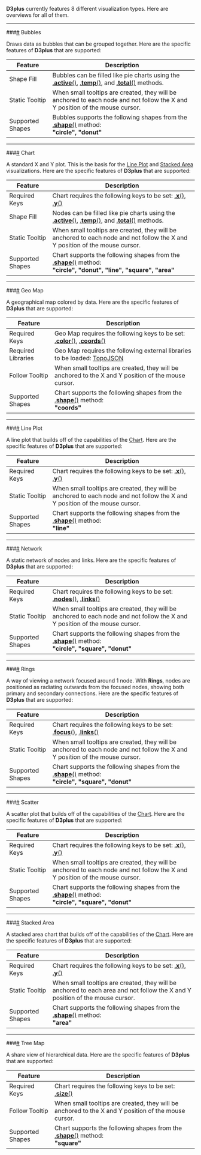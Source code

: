 **D3plus** currently features 8 different visualization types. Here are overviews for all of them.

***

###<a name="bubbles" href="#wiki-bubbles">#</a> Bubbles

Draws data as bubbles that can be grouped together. Here are the specific features of **D3plus** that are supported:

|Feature|Description|
|---|---|
|Shape Fill|Bubbles can be filled like pie charts using the [.**active**()](Visualization-Methods#active), [.**temp**()](Visualization-Methods#temp), and [.**total**()](Visualization-Methods#total) methods.|
|Static Tooltip|When small tooltips are created, they will be anchored to each node and not follow the X and Y position of the mouse cursor.|
|Supported Shapes|Bubbles supports the following shapes from the [.**shape**()](Visualization-Methods#shape) method:<br>**"circle", "donut"**|

***

###<a name="chart" href="#wiki-chart">#</a> Chart

A standard X and Y plot. This is the basis for the [Line Plot](#line) and [Stacked Area](#stacked) visualizations. Here are the specific features of **D3plus** that are supported:

|Feature|Description|
|---|---|
|Required Keys|Chart requires the following keys to be set: [.**x**()](Visualization-Methods#x), [.**y**()](Visualization-Methods#y)|
|Shape Fill|Nodes can be filled like pie charts using the [.**active**()](Visualization-Methods#active), [.**temp**()](Visualization-Methods#temp), and [.**total**()](Visualization-Methods#total) methods.|
|Static Tooltip|When small tooltips are created, they will be anchored to each node and not follow the X and Y position of the mouse cursor.|
|Supported Shapes|Chart supports the following shapes from the [.**shape**()](Visualization-Methods#shape) method:<br>**"circle", "donut", "line", "square", "area"**|

***

###<a name="geo_map" href="#wiki-geo_map">#</a> Geo Map

A geographical map colored by data. Here are the specific features of **D3plus** that are supported:

|Feature|Description|
|---|---|
|Required Keys|Geo Map requires the following keys to be set: [.**color**()](Visualization-Methods#color), [.**coords**()](Visualization-Methods#coords)|
|Required Libraries|Geo Map requires the following external libraries to be loaded: [TopoJSON](Dependencies#topojson)|
|Follow Tooltip|When small tooltips are created, they will be anchored to the X and Y position of the mouse cursor.|
|Supported Shapes|Chart supports the following shapes from the [.**shape**()](Visualization-Methods#shape) method:<br>**"coords"**|

***

###<a name="line" href="#wiki-line">#</a> Line Plot

A line plot that builds off of the capabilities of the [Chart](#chart). Here are the specific features of **D3plus** that are supported:

|Feature|Description|
|---|---|
|Required Keys|Chart requires the following keys to be set: [.**x**()](Visualization-Methods#x), [.**y**()](Visualization-Methods#y)|
|Static Tooltip|When small tooltips are created, they will be anchored to each node and not follow the X and Y position of the mouse cursor.|
|Supported Shapes|Chart supports the following shapes from the [.**shape**()](Visualization-Methods#shape) method:<br>**"line"**|

***

###<a name="network" href="#wiki-network">#</a> Network

A static network of nodes and links. Here are the specific features of **D3plus** that are supported:

|Feature|Description|
|---|---|
|Required Keys|Chart requires the following keys to be set: [.**nodes**()](Visualization-Methods#nodes), [.**links**()](Visualization-Methods#links)|
|Static Tooltip|When small tooltips are created, they will be anchored to each node and not follow the X and Y position of the mouse cursor.|
|Supported Shapes|Chart supports the following shapes from the [.**shape**()](Visualization-Methods#shape) method:<br>**"circle", "square", "donut"**|

***

###<a name="rings" href="#wiki-rings">#</a> Rings

A way of viewing a network focused around 1 node. With **Rings**, nodes are positioned as radiating outwards from the focused nodes, showing both primary and secondary connections. Here are the specific features of **D3plus** that are supported:

|Feature|Description|
|---|---|
|Required Keys|Chart requires the following keys to be set: [.**focus**()](Visualization-Methods#focus), [.**links**()](Visualization-Methods#links)|
|Static Tooltip|When small tooltips are created, they will be anchored to each node and not follow the X and Y position of the mouse cursor.|
|Supported Shapes|Chart supports the following shapes from the [.**shape**()](Visualization-Methods#shape) method:<br>**"circle", "square", "donut"**|

***

###<a name="scatter" href="#wiki-scatter">#</a> Scatter

A scatter plot that builds off of the capabilities of the [Chart](#chart). Here are the specific features of **D3plus** that are supported:

|Feature|Description|
|---|---|
|Required Keys|Chart requires the following keys to be set: [.**x**()](Visualization-Methods#x), [.**y**()](Visualization-Methods#y)|
|Static Tooltip|When small tooltips are created, they will be anchored to each node and not follow the X and Y position of the mouse cursor.|
|Supported Shapes|Chart supports the following shapes from the [.**shape**()](Visualization-Methods#shape) method:<br>**"circle", "square", "donut"**|

***

###<a name="stacked" href="#wiki-stacked">#</a> Stacked Area

A stacked area chart that builds off of the capabilities of the [Chart](#chart). Here are the specific features of **D3plus** that are supported:

|Feature|Description|
|---|---|
|Required Keys|Chart requires the following keys to be set: [.**x**()](Visualization-Methods#x), [.**y**()](Visualization-Methods#y)|
|Static Tooltip|When small tooltips are created, they will be anchored to each area and not follow the X and Y position of the mouse cursor.|
|Supported Shapes|Chart supports the following shapes from the [.**shape**()](Visualization-Methods#shape) method:<br>**"area"**|

***

###<a name="tree_map" href="#wiki-tree_map">#</a> Tree Map

A share view of hierarchical data. Here are the specific features of **D3plus** that are supported:

|Feature|Description|
|---|---|
|Required Keys|Chart requires the following keys to be set: [.**size**()](Visualization-Methods#size)|
|Follow Tooltip|When small tooltips are created, they will be anchored to the X and Y position of the mouse cursor.|
|Supported Shapes|Chart supports the following shapes from the [.**shape**()](Visualization-Methods#shape) method:<br>**"square"**|
